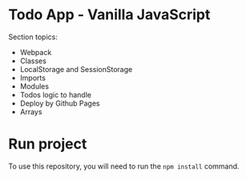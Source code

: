 # Todo App - Vanilla JavaScript

Section topics:

- Webpack
- Classes
- LocalStorage and SessionStorage
- Imports
- Modules
- Todos logic to handle
- Deploy by Github Pages
- Arrays

# Run project

To use this repository, you will need to run the `npm install` command.

#
